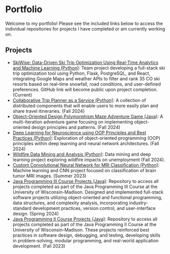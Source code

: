 # Portfolio
Welcome to my portfolio! Please see the included links below to access the individual repositories for projects I have completed or am currently working on.

## Projects
- [SkiWise: Data-Driven Ski Trip Optimization Using Real-Time Analytics and Machine Learning (Python)](https://github.com/MichelleGjolberg/SkiWise/tree/backend-recent-snowfall): Team project developing a full-stack ski trip optimization tool using Python, Flask, PostgreSQL, and React, integrating Google Maps and weather APIs to filter and rank 35 CO ski resorts based on real-time snowfall, road conditions, and user-defined preferences. GitHub link will become public upon project completion. (Current)
- [Collaborative Trip Planner as a Service (Python)](https://github.com/sierrareschke/Collaborative-Trip-Planner): A collection of distributed components that will enable users to more easily plan and share travel itineraries. (Fall 2024)
- [Object-Oriented Design Polymorphism Maze Adventure Game (Java)](https://github.com/sierrareschke/OOD-Maze-Game): A multi-iteration adventure game focusing on implementing object-oriented design principles and patterns. (Fall 2024)
- [Deep Learning for Neuroscience using OOP Principles and Best Practices (Python)](https://github.com/nolanrbrady/neuro_dl_stats): Exploration of object-oriented programming (OOP) principles within deep learning and neural network architectures. (Fall 2024)
- [Wildfire Data Mining and Analysis (Python)](https://github.com/sierrareschke/Wildfire-Analysis): Data mining and deep learning project exploring wildfire impacts on unemployment (Fall 2024).
- [Custom Convolutional Neural Network for MRI Classification (Python)](https://github.com/sierrareschke/brain_mri_cnn.git): Machine learning and CNN project focused on classification of brain tumor MRI images. (Summer 2023)
- [Java Programming III Course Projects (Java)](https://github.com/sierrareschke/Java-CS400-projects.git): Repository to access all projects completed as part of the Java Programming III Course at the University of Wisconsin-Madison. Designed and implemented full-stack software projects utilizing object-oriented and functional programming, data structures, and complexity analysis, incorporating industry-standard development practices, version control, and user-interface design. (Spring 2024)
- [Java Programming II Course Projects (Java)](https://github.com/sierrareschke/Java-CS300-projects.git): Repository to access all projects completed as part of the Java Programming II Course at the University of Wisconsin-Madison. These projects reinforced best practices in software design, debugging, and testing, developing skills in problem-solving, modular programming, and real-world application development. (Fall 2023)


